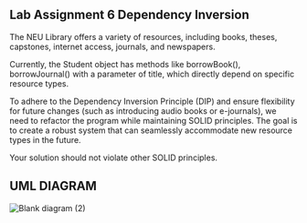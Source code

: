 ## Lab Assignment 6 Dependency Inversion
The NEU Library offers a variety of resources, including books, theses, capstones, internet access, journals, and newspapers.

Currently, the Student object has methods like borrowBook(), borrowJournal() with a parameter of title, which directly depend on specific resource types.

To adhere to the Dependency Inversion Principle (DIP) and ensure flexibility for future changes (such as introducing audio books or e-journals), we need to refactor the program while maintaining SOLID principles. The goal is to create a robust system that can seamlessly accommodate new resource types in the future.

Your solution should not violate other SOLID principles.

## UML DIAGRAM 

![Blank diagram (2)](https://github.com/frenchMontajes/Lab-Assignment-6/assets/130640700/2865bd5f-5aea-40c1-b9bf-08b60398547f)

